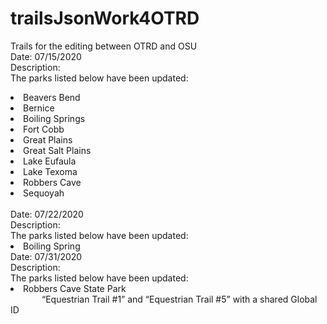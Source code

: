 # trailsJsonWork4OTRD
Trails for the editing between OTRD and OSU<br>
Date: 07/15/2020<br>
Description:<br>
  The parks listed below have been updated:
     <li>Beavers Bend</li>
    <li>Bernice</li>
    <li>Boiling Springs</li>
    <li>Fort Cobb</li>
    <li>Great Plains</li>
    <li>Great Salt Plains</li>
    <li>Lake Eufaula</li>
    <li>Lake Texoma</li>
    <li>Robbers Cave</li>
    <li>Sequoyah</li><br>
Date: 07/22/2020<br>
Description:<br>
  The parks listed below have been updated:
     <li>Boiling Spring</li>
Date: 07/31/2020<br>
Description:<br>
  The parks listed below have been updated:
     <li>Robbers Cave State Park</li>
     <div style='text-indent: 50px;'>“Equestrian Trail #1” and “Equestrian Trail #5” with a shared Global ID </div>
